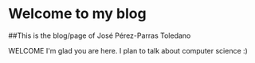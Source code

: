# Welcome to my blog

##This is the blog/page of José Pérez-Parras Toledano

WELCOME
I'm glad you are here. I plan to talk about computer science :)
